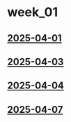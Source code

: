 # week_01 <!-- markmap: foldAll -->
## [2025-04-01](2025-04-01/2025-04-01.html)
## [2025-04-03](2025-04-03/2025-04-03.html)
## [2025-04-04](2025-04-04/2025-04-04.html)
## [2025-04-07](2025-04-07/2025-04-07.html)
